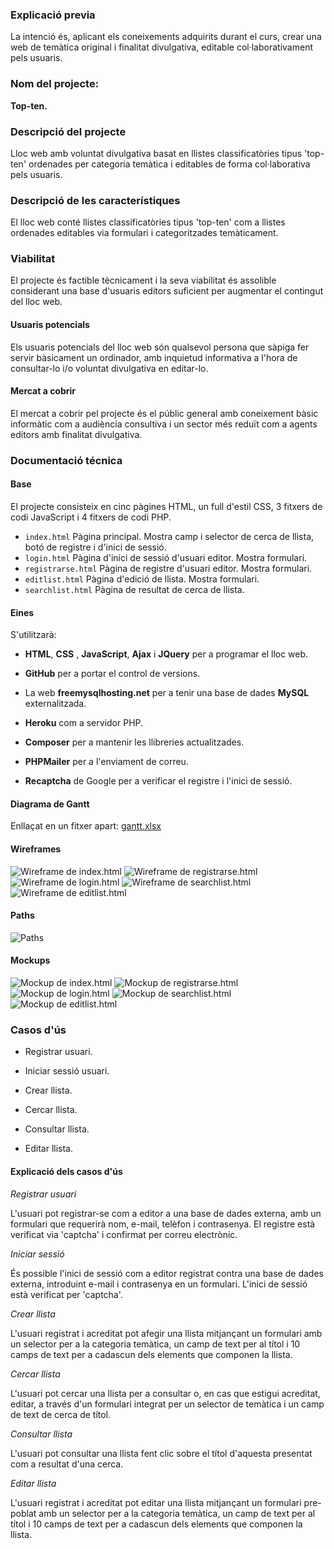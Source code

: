 ### Explicació previa

La intenció és, aplicant els coneixements adquirits durant el curs, crear una web de temàtica original i finalitat divulgativa, editable col·laborativament pels usuaris.

### Nom del projecte:

**Top-ten.**

### Descripció del projecte

Lloc web amb voluntat divulgativa basat en llistes classificatòries tipus 'top-ten'
ordenades per categoria temàtica i editables de forma col·laborativa pels usuaris.

### Descripció de les característiques

El lloc web conté llistes classificatòries tipus 'top-ten' com a llistes ordenades
editables via formulari i categoritzades temàticament.

### Viabilitat

El projecte és factible tècnicament i la seva viabilitat és assolible considerant una base d'usuaris editors suficient per
augmentar el contingut del lloc web.

#### Usuaris potencials

Els usuaris potencials del lloc web són qualsevol persona que sàpiga fer servir bàsicament un ordinador, amb inquietud informativa a l'hora de consultar-lo i/o voluntat divulgativa en editar-lo.

#### Mercat a cobrir

El mercat a cobrir pel projecte és el públic general amb coneixement bàsic informàtic com a audiència consultiva i un sector més
reduït com a agents editors amb finalitat divulgativa.

### Documentació técnica

#### Base

El projecte consisteix en cinc pàgines HTML, un full d'estil CSS, 3 fitxers de codi JavaScript i 4 fitxers de codi PHP.

- `index.html` Pàgina principal. Mostra camp i selector de cerca de llista, botó de registre i d'inici de sessió.
- `login.html` Pàgina d'inici de sessió d'usuari editor. Mostra formulari.
- `registrarse.html` Pàgina de registre d'usuari editor. Mostra formulari.
- `editlist.html` Pàgina d'edició de llista. Mostra formulari.
- `searchlist.html` Pàgina de resultat de cerca de llista.

#### Eines

S'utilitzarà:

- **HTML**, **CSS** , **JavaScript**, **Ajax** i **JQuery** per a programar el lloc web.

- **GitHub** per a portar el control de versions.

- La web **freemysqlhosting.net** per a tenir una base de dades **MySQL** externalitzada.

- **Heroku** com a servidor PHP.

- **Composer** per a mantenir les llibreries actualitzades.

- **PHPMailer** per a l'enviament de correu.

- **Recaptcha** de Google per a verificar el registre i l'inici de sessió.

#### Diagrama de Gantt

Enllaçat en un fitxer apart: [gantt.xlsx](./gantt.xlsx)

#### Wireframes

![Wireframe de index.html](./wf_index.png)
![Wireframe de registrarse.html](./wf_registrarse.png)
![Wireframe de login.html](./wf_login.png)
![Wireframe de searchlist.html](./wf_searchlist.png)
![Wireframe de editlist.html](./wf_editlist.png)

#### Paths

![Paths](./paths.png)

#### Mockups

![Mockup de index.html](./mockup_index.png)
![Mockup de registrarse.html](./mockup_registrarse.png)
![Mockup de login.html](./mockup_login.png)
![Mockup de searchlist.html](./mockup_searchlist.png)
![Mockup de editlist.html](./mockup_editlist.png)

### Casos d'ús

- Registrar usuari.

- Iniciar sessió usuari.

- Crear llista.

- Cercar llista.

- Consultar llista.

- Editar llista.

#### Explicació dels casos d'ús

_Registrar usuari_

L'usuari pot registrar-se com a editor a una base de dades externa, amb un formulari que requerirà nom, e-mail, telèfon i contrasenya. El registre està verificat via 'captcha' i confirmat per correu electrònic.

_Iniciar sessió_

És possible l'inici de sessió com a editor registrat contra una base de dades externa, introduint e-mail i contrasenya en un formulari. L'inici de sessió
està verificat per 'captcha'.

_Crear llista_

L'usuari registrat i acreditat pot afegir una llista mitjançant un formulari amb un selector per a la categoria temàtica, un camp de text per al títol i 10 camps de text per a cadascun dels elements que componen la llista.

_Cercar llista_

L'usuari pot cercar una llista per a consultar o, en cas que estigui acreditat, editar, a través d'un formulari integrat per un selector de temàtica i un camp de text de cerca de títol.

_Consultar llista_

L'usuari pot consultar una llista fent clic sobre el títol d'aquesta presentat com a resultat d'una cerca.

_Editar llista_

L'usuari registrat i acreditat pot editar una llista mitjançant un formulari pre-poblat amb un selector per a la categoria temàtica, un camp de text per al títol i 10 camps de text per a cadascun dels elements que componen la llista.
